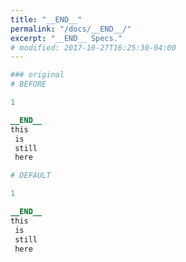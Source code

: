 ```yaml
---
title: "__END__"
permalink: "/docs/__END__/"
excerpt: "__END__ Specs."
# modified: 2017-10-27T16:25:30-04:00
---
```

```ruby
### original
# BEFORE

1

__END__
this 
 is 
 still 
 here

```
```ruby
# DEFAULT

1

__END__
this 
 is 
 still 
 here
```
